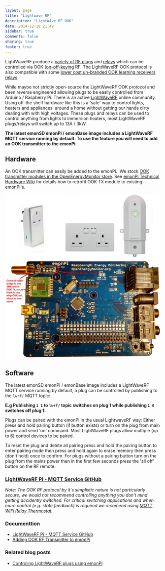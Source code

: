 ```yaml
---
layout: page
title: "Lightwave RF"
description: "LightWAve RF OOK"
date: 2014-12-18 21:49
sidebar: true
comments: false
sharing: true
footer: true
---
```


LightWaveRF produce a [variety of RF plugs](http://www.megamanuk.com/lightwaverf/products/power-control/) and [relays](http://www.megamanuk.com/lightwaverf/products/inline-switching/jsjslw830/) which can be controlled via OOK ([on-off-keying](https://en.wikipedia.org/wiki/On-off_keying) RF. The LightWaveRF OOK protocol is also compatible with some [lower cost un-branded OOK learning receivers relays](http://www.ebay.co.uk/itm/321887470042?_trksid=p2057872.m2749.l2649&var=510834121070&ssPageName=STRK%3AMEBIDX%3AIT).

While maybe not strictly open-source the LightWaveRF OOK protocol and been reverse engineered allowing plugs to be easily controlled from Arduino / Raspberry Pi. There is an active [LightWaveRF](http://lightwaverfcommunity.org.uk/forum/) online community. Using off-the shelf hardware like this is a 'safe' way to control lights, heaters and appliances  around a home without getting our hands dirty dealing with with high voltages. These plugs and relays can be used to control anything from lights to immersion heaters, most LightWaveRF plugs/relays will switch up to 13A / 3kW.

**The latest emonSD emonPi / emonBase image includes a LightWaveRF MQTT service running by default. To use the feature you will need to add an OOK transmitter to the emonPi.**


## Hardware

An OOK transmitter can easily be added to the emonPi.  We stock [OOK transmitter modules in the OpenEnergyMonitor store](http://shop.openenergymonitor.com/ook-on-off-keying-transmitter-433mhz/). See [emonPi Technical Hardware Wiki](http://wiki.openenergymonitor.org/index.php?title=EmonPi#OOK) for details how to retrofit OOK TX module to existing emonPi's.

![emonPi LightWaveRF](/images/integrations/lwrf.png)

## Software

The latest emonSD emonPi / emonBase image includes a LightWaveRF MQTT service running by default, a plug can be controlled by publishing to the `lwrf/` MQTT topic:

**E.g Publishing `1 1` to `lwrf/` topic switches on plug 1 while publishing `1 0` switches off plug 1.**

Plugs can be paired with the emonPi in the usual LightwaveRF way: Either press and hold pairing button (if button exists) or turn on the plug from main power and send 'on' command. Most LightWaveRF plugs allow multiple (up to 6) control devices to be paired.

To reset the plug and delete all pairing press and hold the pairing button to enter pairing mode then press and hold again to erase memory then press (don't hold) once to confirm. For plugs without a pairing button turn on the plug from the mains power then in the first few seconds press the 'all off' button on the RF remote.


### [LightWaveRF Pi - MQTT Service GitHub](https://github.com/openenergymonitor/lightwaverf-pi)



*Note: The OOK RF protocol by it's simplistic nature is not particularly secure, we would not recommend controlling anything you don't mind getting accidently switched. For critical switching applications and when more control (e.g. state feedback) is required we recomend using [MQTT WiFi Relay Thermostat](http://shop.openenergymonitor.com/wifi-mqtt-relay-thermostat/).*



### Documenttion

- [LightWaveRF Pi - MQTT Service GitHub](https://github.com/openenergymonitor/lightwaverf-pi)
- [Adding OOK RF Transmitter to emonPi](https://wiki.openenergymonitor.org/index.php/EmonPi#LightWaveRF_OOK)

### Related blog posts

- [Controling LightWaveRF plugs using emonPi](https://blog.openenergymonitor.org/2015/11/remote-control-of-lightwave-rf-plugs/)

